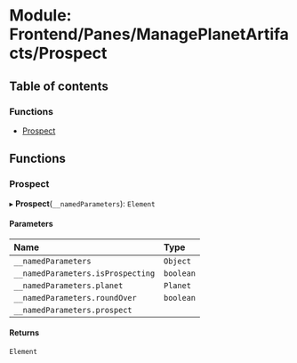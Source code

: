 # Module: Frontend/Panes/ManagePlanetArtifacts/Prospect

## Table of contents

### Functions

- [Prospect](Frontend_Panes_ManagePlanetArtifacts_Prospect.md#prospect)

## Functions

### Prospect

▸ **Prospect**(`__namedParameters`): `Element`

#### Parameters

| Name                              | Type      |
| :-------------------------------- | :-------- |
| `__namedParameters`               | `Object`  |
| `__namedParameters.isProspecting` | `boolean` |
| `__namedParameters.planet`        | `Planet`  |
| `__namedParameters.roundOver`     | `boolean` |
| `__namedParameters.prospect`      |           |

#### Returns

`Element`
